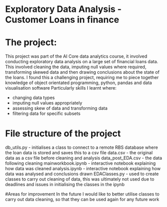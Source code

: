 # Exploratory Data Analysis - Customer Loans in finance

# The project: 
This project was part of the AI Core data analytics course, it involved conducting exploratory data analysis on a large set of financial loans data.
This involved cleaning the data, imputing null values where required, transforming skewed data and then drawing conclusions about the state of the loans.
I found this a challenging project, requiring me to piece together knowledge of object orientated programming, python, pandas and data visualisation software
Particularly skills I learnt where:
- changing data types
- imputing null values appropriately
- assessing skew of data and transforming data
- filtering data for specific subsets

# File structure of the project
db_utils.py - initialises a class to connect to a remote RBS database where the loan data is stored and saves this to a csv file
data.csv - the original data as a csv file before cleaning and analysis 
data_post_EDA.csv - the data following cleaning
mainworkbook.ipynb - interactive notebook explaining how data was cleaned
analysis.ipynb - interactive notebook explaining how data was analysed and conclusions drawn
EDAClasses.py - used to create classes to carry out cleaning of data, this was ultimately not used due to deadlines and issues in initialising the classes in the ipynb

#Areas for improvement
In the future I would like to better utilise classes to carry out data cleaning, so that they can be used again for any future work
